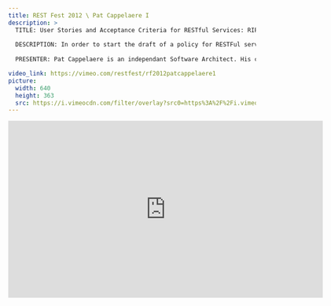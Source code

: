 ```yaml
---
title: REST Fest 2012 \ Pat Cappelaere I
description: >
  TITLE: User Stories and Acceptance Criteria for RESTful Services: RIP
  
  DESCRIPTION: In order to start the draft of a policy for RESTFul services, participants of this OGC Standards Working Group embarked on the development of RIP, a RESTful service acaluator that assesses and report on RESTful services against a continuously updated set of user stories and acceptance criteria. Many patterns are starting to emerge but there is more work to do especially in testing upcoming Hypermedia API's. RIP is certainly a great learning tool and provides a good insight in the evolution of RESTful services. It may be pointing to a set of best practices that could be used at the enterprise level.
  
  PRESENTER: Pat Cappelaere is an independant Software Architect. His current work involves the development of the NASA SensorWeb, which provides seamless access to satellites and automatically generated products. Pat is also chairing the Open Geospatial Consortium "RESTFul Services Policy" Standards Working Group. He has been involved with many open source projects including Community Mapbuilder, Rools, and now RIP.

video_link: https://vimeo.com/restfest/rf2012patcappelaere1
picture:
  width: 640
  height: 363
  src: https://i.vimeocdn.com/filter/overlay?src0=https%3A%2F%2Fi.vimeocdn.com%2Fvideo%2F341456259_640x363.jpg&src1=http%3A%2F%2Ff.vimeocdn.com%2Fp%2Fimages%2Fcrawler_play.png
---
```

<iframe src="https://player.vimeo.com/video/49484939?title=0&byline=0&portrait=0&badge=0&autopause=0&player_id=0" width="640" height="360" frameborder="0" title="REST Fest 2012 \ Pat Cappelaere I" webkitallowfullscreen mozallowfullscreen allowfullscreen></iframe>